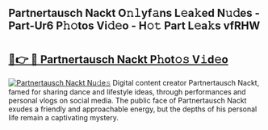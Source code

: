 ## Partnertausch Nackt O𝚗𝚕yf𝚊ns L𝚎a𝚔ed N𝚞𝚍es - Part-Ur6 P𝚑𝚘tos Vi𝚍𝚎o - H𝚘𝚝 Part L𝚎a𝚔s vfRHW

# <h2><a href="http://kfbdkq.oniu.top/?m=Partnertausch+Nackt">🔗👉 🔴 Partnertausch Nackt P𝚑ot𝚘𝚜 V𝚒d𝚎o</a></h2>

[![Partnertausch Nackt Nu𝚍e𝚜](https://i.imgur.com/0qMVB7G.gif)](http://kfbdkq.oniu.top/?m=Partnertausch+Nackt)
Digital content creator Partnertausch Nackt, famed for sharing dance and lifestyle ideas, through performances and personal vlogs on social media. The public face of Partnertausch Nackt exudes a friendly and approachable energy, but the depths of his personal life remain a captivating mystery.  
